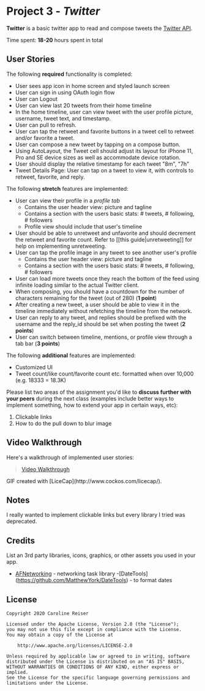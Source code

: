 # Project 3 - *Twitter*

**Twitter** is a basic twitter app to read and compose tweets the [Twitter API](https://apps.twitter.com/).

Time spent: **18-20** hours spent in total

## User Stories

The following **required** functionality is completed:

- User sees app icon in home screen and styled launch screen
- User can sign in using OAuth login flow
- User can Logout
- User can view last 20 tweets from their home timeline
- In the home timeline, user can view tweet with the user profile picture, username, tweet text, and timestamp.
- User can pull to refresh.
- User can tap the retweet and favorite buttons in a tweet cell to retweet and/or favorite a tweet.
- User can compose a new tweet by tapping on a compose button.
- Using AutoLayout, the Tweet cell should adjust its layout for iPhone 11, Pro and SE device sizes as well as accommodate device rotation.
- User should display the relative timestamp for each tweet "8m", "7h"
- Tweet Details Page: User can tap on a tweet to view it, with controls to retweet, favorite, and reply.

The following **stretch** features are implemented:

- User can view their profile in a *profile tab*
  - Contains the user header view: picture and tagline
  - Contains a section with the users basic stats: # tweets, # following, # followers
  - Profile view should include that user's timeline
- User should be able to unretweet and unfavorite and should decrement the retweet and favorite count. Refer to [[this guide|unretweeting]] for help on implementing unretweeting.
- User can tap the profile image in any tweet to see another user's profile
  - Contains the user header view: picture and tagline
  - Contains a section with the users basic stats: # tweets, # following, # followers
- User can load more tweets once they reach the bottom of the feed using infinite loading similar to the actual Twitter client.
- When composing, you should have a countdown for the number of characters remaining for the tweet (out of 280) (**1 point**)
- After creating a new tweet, a user should be able to view it in the timeline immediately without refetching the timeline from the network.
- User can reply to any tweet, and replies should be prefixed with the username and the reply_id should be set when posting the tweet (**2 points**)
- User can switch between timeline, mentions, or profile view through a tab bar (**3 points**)


The following **additional** features are implemented:

- Customized UI
- Tweet count/like count/favorite count etc. formatted when over 10,000 (e.g. 18333 = 18.3K)


Please list two areas of the assignment you'd like to **discuss further with your peers** during the next class (examples include better ways to implement something, how to extend your app in certain ways, etc):

1. Clickable links
2. How to do the pull down to blur image

## Video Walkthrough

Here's a walkthrough of implemented user stories:

<blockquote class="imgur-embed-pub" lang="en" data-id="a/4BYHx3e" data-context="false" ><a href="//imgur.com/a/4BYHx3e">Video Walkthrough</a></blockquote>
GIF created with [LiceCap](http://www.cockos.com/licecap/).

## Notes

I really wanted to implement clickable links but every library I tried was deprecated. 

## Credits

List an 3rd party libraries, icons, graphics, or other assets you used in your app.

- [AFNetworking](https://github.com/AFNetworking/AFNetworking) - networking task library
-[DateTools] (https://github.com/MatthewYork/DateTools) - to format dates

## License

    Copyright 2020 Caroline Reiser

    Licensed under the Apache License, Version 2.0 (the "License");
    you may not use this file except in compliance with the License.
    You may obtain a copy of the License at

        http://www.apache.org/licenses/LICENSE-2.0

    Unless required by applicable law or agreed to in writing, software
    distributed under the License is distributed on an "AS IS" BASIS,
    WITHOUT WARRANTIES OR CONDITIONS OF ANY KIND, either express or implied.
    See the License for the specific language governing permissions and
    limitations under the License.
